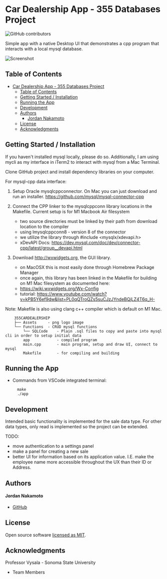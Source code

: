 # Car Dealership App - 355 Databases Project

![GitHub contributors](https://img.shields.io/github/stars/jordannakamoto/355CarDealership?style=social)

Simple app with a native Desktop UI that demonstrates a cpp program that interacts with a local mysql database.

![Screenshot](https://i.ibb.co/hd2ds9z/Screenshot-2023-12-05-at-10-56-19-PM.png)

## Table of Contents
- [Car Dealership App - 355 Databases Project](#car-dealership-app---355-databases-project)
  - [Table of Contents](#table-of-contents)
  - [Getting Started / Installation](#getting-started--installation)
  - [Running the App](#running-the-app)
  - [Development](#development)
  - [Authors](#authors)
      - [Jordan Nakamoto](#jordan-nakamoto)
  - [License](#license)
  - [Acknowledgments](#acknowledgments)

## Getting Started / Installation

If you haven't installed mysql locally, please do so. Additionally, I am using mycli as my interface in iTerm2 to interact with mysql from a Mac Terminal.

Clone GitHub project and install dependency libraries on your computer.

For mysql-cpp data interface:
1. Setup Oracle mysqlcppconnector. On Mac you can just download and run an installer.
https://github.com/mysql/mysql-connector-cpp

2. Connect the CPP linker to the mysqlcppconn library locations in the Makefile. Current setup is for M1 Macbook Air filesystem
   - two source directories must be linked by their path from download location to the compiler
   - using lmysqlcppconn8 - version 8 of the connector
   - we utilize the library through #include <mysqlx/xdevapi.h>
   - xDevAPI Docs: https://dev.mysql.com/doc/dev/connector-cpp/latest/group__devapi.html

3. Download http://wxwidgets.org, the GUI library.
   - on MacOSX this is most easily done through Homebrew Package Manager
   - once again, this library has been linked in the Makefile for building on M1 Mac filesystem as documented here:
   - https://wiki.wxwidgets.org/Wx-Config
   - tutorial: https://www.youtube.com/watch?v=kPB5Y6ef9dw&list=PL0qQTroQZs5suCJzJYndeBQjLZ4T6q_H-

Note: Makefile is also using clang c++ compiler which is default on M1 Mac.

```
	355CARDEALERSHIP
	├── Assets     - png logo image
	└── Functions  - CRUD mysql functions
        └── SQLCode    - Plain .sql files to copy and paste into mysql cli in order to setup initial data
        app            - compiled program
        main.cpp       - main program, setup and draw UI, connect to mysql
        Makefile       - for compiling and building
```

## Running the App

* Commands from VSCode integrated terminal:
  ```
    make
    ./app
  ```

## Development

Intended basic functionality is implemented for the sale data type. For other data types, only read is implemented so the project can be extended.

TODO:
- move authentication to a settings panel
- make a panel for creating a new sale
- better UI for information based on its application value. I.E. make the employee name more accessible throughout the UX than their ID or Address.


## Authors

#### Jordan Nakamoto
* [GitHub]

## License

Open source software [licensed as MIT][license].

## Acknowledgments

Professor Vysala - Sonoma State University

* Team Members
  
[//]: # (HyperLinks)

[GitHub]: https://github.com/jordannakamoto

[license]: https://github.com/madhur-taneja/README-template/blob/master/LICENSE.md
